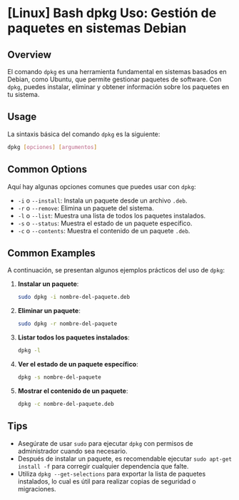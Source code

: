 # [Linux] Bash dpkg Uso: Gestión de paquetes en sistemas Debian

## Overview
El comando `dpkg` es una herramienta fundamental en sistemas basados en Debian, como Ubuntu, que permite gestionar paquetes de software. Con `dpkg`, puedes instalar, eliminar y obtener información sobre los paquetes en tu sistema.

## Usage
La sintaxis básica del comando `dpkg` es la siguiente:

```bash
dpkg [opciones] [argumentos]
```

## Common Options
Aquí hay algunas opciones comunes que puedes usar con `dpkg`:

- `-i` o `--install`: Instala un paquete desde un archivo `.deb`.
- `-r` o `--remove`: Elimina un paquete del sistema.
- `-l` o `--list`: Muestra una lista de todos los paquetes instalados.
- `-s` o `--status`: Muestra el estado de un paquete específico.
- `-c` o `--contents`: Muestra el contenido de un paquete `.deb`.

## Common Examples
A continuación, se presentan algunos ejemplos prácticos del uso de `dpkg`:

1. **Instalar un paquete**:
   ```bash
   sudo dpkg -i nombre-del-paquete.deb
   ```

2. **Eliminar un paquete**:
   ```bash
   sudo dpkg -r nombre-del-paquete
   ```

3. **Listar todos los paquetes instalados**:
   ```bash
   dpkg -l
   ```

4. **Ver el estado de un paquete específico**:
   ```bash
   dpkg -s nombre-del-paquete
   ```

5. **Mostrar el contenido de un paquete**:
   ```bash
   dpkg -c nombre-del-paquete.deb
   ```

## Tips
- Asegúrate de usar `sudo` para ejecutar `dpkg` con permisos de administrador cuando sea necesario.
- Después de instalar un paquete, es recomendable ejecutar `sudo apt-get install -f` para corregir cualquier dependencia que falte.
- Utiliza `dpkg --get-selections` para exportar la lista de paquetes instalados, lo cual es útil para realizar copias de seguridad o migraciones.